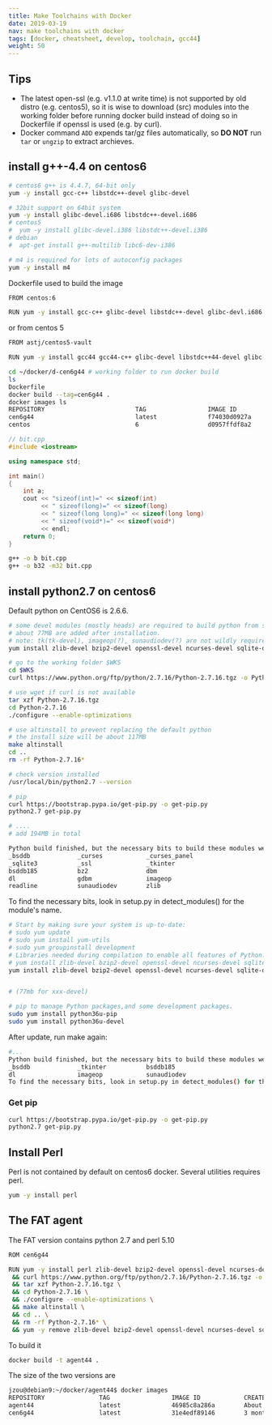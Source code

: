 ```yaml
---
title: Make Toolchains with Docker
date: 2019-03-19
nav: make toolchains with docker
tags: [docker, cheatsheet, develop, toolchain, gcc44]
weight: 50
---
```


## Tips

* The latest open-ssl (e.g. v1.1.0 at write time) is not supported by old distro (e.g. centos5), so it is wise to download (src) modules into the working folder before running docker build instead of doing so in Dockerfile if openssl is used (e.g. by curl).
* Docker command ``ADD`` expends tar/gz files automatically, so **DO NOT** run ``tar`` or ``ungzip`` to extract archieves.


## install g++-4.4 on centos6

```bash
# centos6 g++ is 4.4.7, 64-bit only
yum -y install gcc-c++ libstdc++-devel glibc-devel

# 32bit support on 64bit system
yum -y install glibc-devel.i686 libstdc++-devel.i686
# centos5
#  yum -y install glibc-devel.i386 libstdc++-devel.i386
# debian
#  apt-get install g++-multilib libc6-dev-i386

# m4 is required for lots of autoconfig packages
yum -y install m4
```


Dockerfile used to build the image
```bash
FROM centos:6

RUN yum -y install gcc-c++ glibc-devel libstdc++-devel glibc-devl.i686 libstdc++-devel.i686 m4

```
or from centos 5
```bash
FROM astj/centos5-vault

RUN yum -y install gcc44 gcc44-c++ glibc-devel libstdc++44-devel glibc-devl.i386 libstdc++44-devel.i386 m4
```

```bash
cd ~/docker/d-cen6g44 # working folder to run docker build
ls
Dockerfile
docker build --tag=cen6g44 .
docker images ls
REPOSITORY                         TAG                 IMAGE ID            CREATED             SIZE
cen6g44                            latest              f74030d0927a        5 seconds ago       327MB
centos                             6                   d0957ffdf8a2        5 days ago          194MB

```

```cpp
// bit.cpp
#include <iostream>

using namespace std;

int main()
{
    int a;
    cout << "sizeof(int)=" << sizeof(int)
         << " sizeof(long)=" << sizeof(long)
         << " sizeof(long long)=" << sizeof(long long)
         << " sizeof(void*)=" << sizeof(void*)
         << endl;
    return 0;
}
```

```bash
g++ -o b bit.cpp
g++ -o b32 -m32 bit.cpp
```


## install python2.7 on centos6

Default python on CentOS6 is 2.6.6.

```bash
# some devel modules (mostly heads) are required to build python from source
# about 77MB are added after installation.
# note: tk(tk-devel), imageop(?), sunaudiodev(?) are not wildly required
yum install zlib-devel bzip2-devel openssl-devel ncurses-devel sqlite-devel readline-devel gdbm-devel libpcap-devel xz-devel expat-devel

# go to the working folder $WKS
cd $WKS
curl https://www.python.org/ftp/python/2.7.16/Python-2.7.16.tgz -o Python-2.7.16.tgz

# use wget if curl is not available
tar xzf Python-2.7.16.tgz
cd Python-2.7.16
./configure --enable-optimizations

# use altinstall to prevent replacing the default python
# the install size will be about 117MB
make altinstall
cd ..
rm -rf Python-2.7.16*

# check version installed
/usr/local/bin/python2.7 --version

# pip
curl https://bootstrap.pypa.io/get-pip.py -o get-pip.py
python2.7 get-pip.py

# ....
# add 194MB in total

Python build finished, but the necessary bits to build these modules were not found:
_bsddb             _curses            _curses_panel   
_sqlite3           _ssl               _tkinter        
bsddb185           bz2                dbm             
dl                 gdbm               imageop         
readline           sunaudiodev        zlib            

```

To find the necessary bits, look in setup.py in detect_modules() for the module's name.

```bash
# Start by making sure your system is up-to-date:
# sudo yum update
# sudo yum install yum-utils
# sudo yum groupinstall development
# Libraries needed during compilation to enable all features of Python:
# yum install zlib-devel bzip2-devel openssl-devel ncurses-devel sqlite-devel readline-devel tk-devel gdbm-devel db4-devel libpcap-devel xz-devel expat-devel
yum install zlib-devel bzip2-devel openssl-devel ncurses-devel sqlite-devel readline-devel gdbm-devel libpcap-devel xz-devel expat-devel


# (77mb for xxx-devel)

# pip to manage Python packages,and some development packages.
sudo yum install python36u-pip
sudo yum install python36u-devel
```

After update, run make again:
```bash
#...
Python build finished, but the necessary bits to build these modules were not found:
_bsddb             _tkinter           bsddb185        
dl                 imageop            sunaudiodev     
To find the necessary bits, look in setup.py in detect_modules() for the module's name.
```



### Get pip
```bash
curl https://bootstrap.pypa.io/get-pip.py -o get-pip.py
python2.7 get-pip.py
```


## Install Perl

Perl is not contained by default on centos6 docker. Several utilities requires perl.

```bash
yum -y install perl
```


## The FAT agent

The FAT version contains python 2.7 and perl 5.10

```bash
ROM cen6g44

RUN yum -y install perl zlib-devel bzip2-devel openssl-devel ncurses-devel sqlite-devel readline-devel gdbm-devel libpcap-devel xz-devel expat-devel \
 && curl https://www.python.org/ftp/python/2.7.16/Python-2.7.16.tgz -o Python-2.7.16.tgz \
 && tar xzf Python-2.7.16.tgz \
 && cd Python-2.7.16 \
 && ./configure --enable-optimizations \
 && make altinstall \
 && cd .. \
 && rm -rf Python-2.7.16* \
 && yum -y remove zlib-devel bzip2-devel openssl-devel ncurses-devel sqlite-devel readline-devel gdbm-devel libpcap-devel xz-devel expat-devel
```

To build it
```bash
docker build -t agent44 .
```

The size of the two versions are
```bash
jzou@debian9:~/docker/agent44$ docker images
REPOSITORY               TAG                 IMAGE ID            CREATED              SIZE
agent44                  latest              46985c8a286a        About a minute ago   533MB
cen6g44                  latest              31e4edf89146        3 months ago         327MB
```


